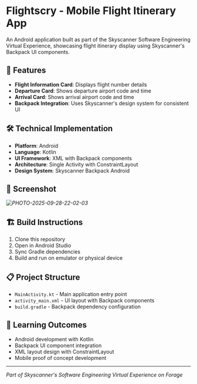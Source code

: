 # Flightscry - Mobile Flight Itinerary App

An Android application built as part of the Skyscanner Software Engineering Virtual Experience, showcasing flight itinerary display using Skyscanner's Backpack UI components.

## 🚀 Features

- **Flight Information Card**: Displays flight number details
- **Departure Card**: Shows departure airport code and time
- **Arrival Card**: Shows arrival airport code and time
- **Backpack Integration**: Uses Skyscanner's design system for consistent UI

## 🛠️ Technical Implementation

- **Platform**: Android
- **Language**: Kotlin
- **UI Framework**: XML with Backpack components
- **Architecture**: Single Activity with ConstraintLayout
- **Design System**: Skyscanner Backpack Android

## 📱 Screenshot

*![PHOTO-2025-09-28-22-02-03](https://github.com/user-attachments/assets/18c57e57-dd72-4895-ae37-9c8fd6a0f8ae)*

## 🏗️ Build Instructions

1. Clone this repository
2. Open in Android Studio
3. Sync Gradle dependencies
4. Build and run on emulator or physical device

## 📋 Project Structure

- `MainActivity.kt` - Main application entry point
- `activity_main.xml` - UI layout with Backpack components
- `build.gradle` - Backpack dependency configuration

## 🎯 Learning Outcomes

- Android development with Kotlin
- Backpack UI component integration
- XML layout design with ConstraintLayout
- Mobile proof of concept development

---

*Part of Skyscanner's Software Engineering Virtual Experience on Forage*
